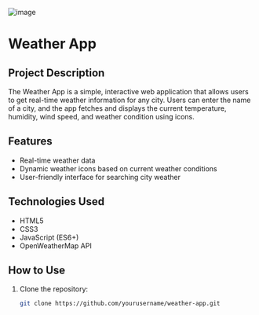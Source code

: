 ![image](https://github.com/user-attachments/assets/41a21a21-ba8b-4f78-b812-d9ba35ee1ddd)

# Weather App

## Project Description
The Weather App is a simple, interactive web application that allows users to get real-time weather information for any city. Users can enter the name of a city, and the app fetches and displays the current temperature, humidity, wind speed, and weather condition using icons.

## Features
- Real-time weather data
- Dynamic weather icons based on current weather conditions
- User-friendly interface for searching city weather

## Technologies Used
- HTML5
- CSS3
- JavaScript (ES6+)
- OpenWeatherMap API

## How to Use
1. Clone the repository:
   ```bash
   git clone https://github.com/yourusername/weather-app.git
